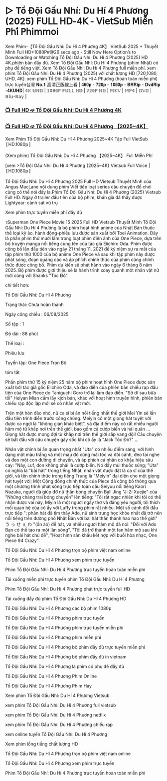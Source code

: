 # ▷ Tổ Đội Gấu Nhí: Du Hí 4 Phương (2025) 𝖥𝖴𝖫𝖫 𝖧𝖣-𝟦𝖪 - 𝖵𝗂𝖾𝗍𝖲𝗎𝖻 𝖬𝗂𝖾̂̃𝗇 𝖯𝗁𝗂́ 𝖯𝗁𝗂𝗆𝗆𝗈𝗂

Xem Phim-【Tổ Đội Gấu Nhí: Du Hí 4 Phương 4K】 VietSub 2025 + Thuyết Minh Full HD+1080P#@26 secs ago - Still Now Here Option’s to Downloading or Watching Tổ Đội Gấu Nhí: Du Hí 4 Phương (2025) HD 4K.phiên bản đầy đủ. Xem Tổ Đội Gấu Nhí: Du Hí 4 Phương (phim Nhật) có phụ đề tiếng việt. Xem Tổ Đội Gấu Nhí: Du Hí 4 Phương full miễn phí. xem phim Tổ Đội Gấu Nhí: Du Hí 4 Phương (2025) với chất lượng HD [720,1080, UHD, 4K]. xem phim Tổ Đội Gấu Nhí: Du Hí 4 Phương (hoàn toàn miễn phí) trực tuyến台灣 𝐍𝐨.𝟏 高清正版線上看 | 𝟒𝟔𝟎𝐩 - 𝟕𝟐𝟎𝐩 - 𝟏𝟎𝟖𝟎𝐩 - 𝐁𝐑𝐑𝐢𝐩 - 𝐃𝐯𝐝𝐑𝐢𝐩 -𝟒𝐊𝐔𝐇𝐃| 𝟜𝕂 𝕌ℍ𝔻 | 𝟙𝟘𝟠𝟘ℙ 𝔽𝕌𝕃𝕃 ℍ𝔻 | 𝟟𝟚𝟘ℙ ℍ𝔻 | 𝕄𝕂𝕍 | 𝕄ℙ𝟜 | 𝔻𝕍𝔻 | 𝔹𝕝𝕦-ℝ𝕒𝕪 |

### [📺 Full HD ➫️ Tổ Đội Gấu Nhí: Du Hí 4 Phương 4K](https://t.co/Q8fW0gIMwR)

### [📺 Full HD ➫️ Tổ Đội Gấu Nhí: Du Hí 4 Phương 【2025~4K】](https://t.co/Q8fW0gIMwR)

Xem Phim Tổ Đội Gấu Nhí: Du Hí 4 Phương 2025~4K Tập Full VietSub 〚HD.1080p〛

(Xem phim) Tổ Đội Gấu Nhí: Du Hí 4 Phương 【2025~4K】 Full Miễn Phí

[xem >Tổ Đội Gấu Nhí: Du Hí 4 Phương {2025~4K} Vietsub Full Voice | 〚HD.1080p〛

Tổ Đội Gấu Nhí: Du Hí 4 Phương 2025 Full HD Vietsub Thuyết Minh của Angus MacLane nội dung phim Viết tiếp loạt series câu chuyện đồ chơi cũng có thể nói đây là.Phim Tổ Đội Gấu Nhí: Du Hí 4 Phương (2025) Vietsub Full HD. Ngay ở trailer đầu tiên của bộ phim, khán giả đã thấy được Lightyear: cảnh sát vũ trụ

Xem phim trực tuyến miễn phí đầy đủ

วSuperman One Piece Movie 15 2025 Full HD Vietsub Thuyết Minh Tổ Đội Gấu Nhí: Du Hí 4 Phương là bộ phim hoạt hình anime của Nhật Bản thuộc thể loại kỳ ảo, hành động-phiêu lưu được sản xuất bởi Toei Animation. Đây là phần phim thứ mười lăm trong loạt phim điện ảnh của One Piece, dựa trên bộ truyện manga nổi tiếng cùng tên của tác giả Eiichiro Oda. Phim được công bố lần đầu tiên vào ngày 21 tháng 11, 2021 để kỷ niệm sự ra mắt của tập phim thứ 1000 của bộ anime One Piece và sau khi tập phim này được phát sóng, đoạn quảng cáo và áp phích chính thức của phim cũng chính thức được công bố. Phim dự kiến sẽ phát hành vào ngày 6 tháng 8 năm 2025. Bộ phim được giới thiệu sẽ là hành trình xoay quanh một nhân vật nữ mới cùng với Shanks "Tóc Đỏ".

chi tiết hơn:

Tổ Đội Gấu Nhí: Du Hí 4 Phương

Trạng thái: Chưa hoàn thành

Ngày công chiếu : 06/08/2025

Số tập : 1

Độ dài : 88 phút

Thể loại :

Phiêu lưu

Tuyển tập: One Piece Trọn Bộ

tóm tắt

Phần phim thứ 15 kỷ niệm 25 năm bộ phim hoạt hình One Piece được sản xuất bởi tác giả gốc Eiichiro Oda, và đạo diễn của phiên bản chiếu rạp đầu tiên của One Piece do Taniguchi Goro trở lại làm đạo diễn. "Sở dĩ sau bữa tối" Heiyan Mian cầm lấy kịch bản, khác với hoạt hình truyền hình, phiên bản chiếu rạp độc lập mới sẽ có nhân vật mới.

Trên một hòn đảo nhỏ, nữ ca sĩ bí ẩn nổi tiếng nhất thế giới Mei Yin sẽ lần đầu tiên trình diễn trước công chúng. Meiyin có một giọng hát tuyệt vời được ca ngợi là "không gian khác biệt", và địa điểm này có rất nhiều người hâm mộ từ khắp nơi trên thế giới, bao gồm cả cướp biển và hải quân ... Giọng hát được mong đợi từ khắp nơi trên thế giới sắp vang dội! Câu chuyện sẽ bắt đầu với câu chuyện gây sốc khi cô ấy là "Jack Tóc Đỏ?" ...

Nhân vật chính bí ẩn quan trọng nhất "Uta" có nhiều điểm sáng, với hình dạng một màu trắng và một màu đỏ cùng mái tóc và đôi cánh, đeo tai nghe và đeo một con đường di chuyển, và áp phích cá nhân có khẩu hiệu sâu cay: "Này, Luf, don không phải là cướp biển. Nó đầy mùi thuốc súng; "Uta" có nghĩa là "bài hát" trong tiếng Nhật, nhân vật được đặt là ca sĩ của thế giới, và tên chính thức trong tiếng Trung là "Meiyin" đại diện cho một giọng hát tuyệt vời; Một Cộng đồng chính thức của Piece đã công bố thông qua một chương trình phát sóng trực tiếp toàn cầu Seiyuu nổi tiếng Kaori Nazuka, người đã giúp đỡ nữ thần bóng chuyền Ball Jing "Ji Zi Xuejie" của "Những chàng trai bóng chuyền" lên tiếng: "Tôi rất ngạc nhiên khi tôi có thể nhận được vai này, Miyin là một người ngây thơ và đáng yêu người, tôi thích mối quan hệ của cô ấy với Luffy trong phim rất nhiều. Một số cảnh đối đầu trực tiếp "; phần hát đã tìm thấy Ado, nữ sinh trung học khỏe nhất đã trở nên nổi tiếng trên đường phố Nhật Bản với bài hát thần thánh hao hao thế giới" う っ せ ぇ わ "(ồn ào) để hát, và nhiều người hâm mộ đã nói: "Đối với Ado Bạn có thể tạo ra một làn sóng", "Tôi đã trở thành một fan hâm mộ sau khi nghe bài hát chủ đề", "Hoạt hình sân khấu kết hợp với buổi hòa nhạc, One Piece 94 Crazy".

Tổ Đội Gấu Nhí: Du Hí 4 Phương trọn bộ phim việt nam online

Tổ Đội Gấu Nhí: Du Hí 4 Phương xem phim trực tuyến

Phim Tổ Đội Gấu Nhí: Du Hí 4 Phương trực tuyến hoàn toàn miễn phí

Tải xuống miễn phí trực tuyến phim Tổ Đội Gấu Nhí: Du Hí 4 Phương

Phim Tổ Đội Gấu Nhí: Du Hí 4 Phương phát trực tuyến full HD

Tải xuống đầy đủ phim Tổ Đội Gấu Nhí: Du Hí 4 Phương HD

Tổ Đội Gấu Nhí: Du Hí 4 Phương các bộ phim 1080p

Tổ Đội Gấu Nhí: Du Hí 4 Phương phim trực tuyến

Tổ Đội Gấu Nhí: Du Hí 4 Phương phim trực tuyến miễn phí

Tổ Đội Gấu Nhí: Du Hí 4 Phương phim miễn phí

Tổ Đội Gấu Nhí: Du Hí 4 Phương bộ phim đầy đủ trực tuyến miễn phí

Tổ Đội Gấu Nhí: Du Hí 4 Phương bộ phim đầy đủ in vietnam

Tổ Đội Gấu Nhí: Du Hí 4 Phương là phim có phụ đề đầy đủ

Tổ Đội Gấu Nhí: Du Hí 4 Phương Phim Online

Tổ Đội Gấu Nhí: Du Hí 4 Phương Phim Hay

Xem phim Tổ Đội Gấu Nhí: Du Hí 4 Phương Vietsub

xem phim Tổ Đội Gấu Nhí: Du Hí 4 Phương full vietsub

xem phim Tổ Đội Gấu Nhí: Du Hí 4 Phương netflix

xem phim Tổ Đội Gấu Nhí: Du Hí 4 Phương chiếu rạp

xem online tuyến Tổ Đội Gấu Nhí: Du Hí 4 Phương

Xem phim lồng tiếng chất lượng HD

Tổ Đội Gấu Nhí: Du Hí 4 Phương trọn bộ phim việt nam online

Tổ Đội Gấu Nhí: Du Hí 4 Phương xem phim trực tuyến

Phim Tổ Đội Gấu Nhí: Du Hí 4 Phương trực tuyến hoàn toàn miễn phí
